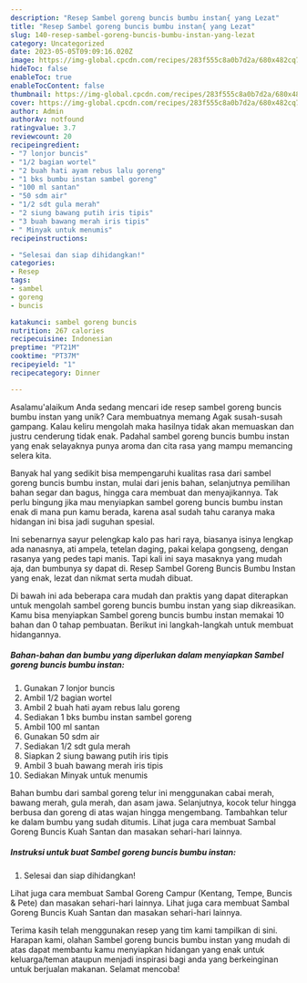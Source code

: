 ```yaml
---
description: "Resep Sambel goreng buncis bumbu instan{ yang Lezat"
title: "Resep Sambel goreng buncis bumbu instan{ yang Lezat"
slug: 140-resep-sambel-goreng-buncis-bumbu-instan-yang-lezat
category: Uncategorized
date: 2023-05-05T09:09:16.020Z
image: https://img-global.cpcdn.com/recipes/283f555c8a0b7d2a/680x482cq70/sambel-goreng-buncis-bumbu-instan-foto-resep-utama.jpg
hideToc: false
enableToc: true
enableTocContent: false
thumbnail: https://img-global.cpcdn.com/recipes/283f555c8a0b7d2a/680x482cq70/sambel-goreng-buncis-bumbu-instan-foto-resep-utama.jpg
cover: https://img-global.cpcdn.com/recipes/283f555c8a0b7d2a/680x482cq70/sambel-goreng-buncis-bumbu-instan-foto-resep-utama.jpg
author: Admin
authorAv: notfound
ratingvalue: 3.7
reviewcount: 20
recipeingredient:
- "7 lonjor buncis"
- "1/2 bagian wortel"
- "2 buah hati ayam rebus lalu goreng"
- "1 bks bumbu instan sambel goreng"
- "100 ml santan"
- "50 sdm air"
- "1/2 sdt gula merah"
- "2 siung bawang putih iris tipis"
- "3 buah bawang merah iris tipis"
- " Minyak untuk menumis"
recipeinstructions:

- "Selesai dan siap dihidangkan!"
categories:
- Resep
tags:
- sambel
- goreng
- buncis

katakunci: sambel goreng buncis 
nutrition: 267 calories
recipecuisine: Indonesian
preptime: "PT21M"
cooktime: "PT37M"
recipeyield: "1"
recipecategory: Dinner

---
```



Asalamu'alaikum Anda sedang mencari ide resep sambel goreng buncis bumbu instan yang unik? Cara membuatnya memang Agak susah-susah gampang. Kalau keliru mengolah maka hasilnya tidak akan memuaskan dan justru cenderung tidak enak. Padahal sambel goreng buncis bumbu instan yang enak selayaknya punya aroma dan cita rasa yang mampu memancing selera kita.


Banyak hal yang sedikit bisa mempengaruhi kualitas rasa dari sambel goreng buncis bumbu instan, mulai dari jenis bahan, selanjutnya pemilihan bahan segar dan bagus, hingga cara membuat dan menyajikannya. Tak perlu bingung jika mau menyiapkan sambel goreng buncis bumbu instan enak di mana pun kamu berada, karena asal sudah tahu caranya maka hidangan ini bisa jadi suguhan spesial.

Ini sebenarnya sayur pelengkap kalo pas hari raya, biasanya isinya lengkap ada nanasnya, ati ampela, tetelan daging, pakai kelapa gongseng, dengan rasanya yang pedes tapi manis. Tapi kali ini saya masaknya yang mudah aja, dan bumbunya sy dapat di. Resep Sambel Goreng Buncis Bumbu Instan yang enak, lezat dan nikmat serta mudah dibuat.


Di bawah ini ada beberapa cara mudah dan praktis yang dapat diterapkan untuk mengolah sambel goreng buncis bumbu instan yang siap dikreasikan. Kamu bisa menyiapkan Sambel goreng buncis bumbu instan memakai 10 bahan dan 0 tahap pembuatan. Berikut ini langkah-langkah untuk membuat hidangannya.

<!--inarticleads1-->

##### Bahan-bahan dan bumbu yang diperlukan dalam menyiapkan Sambel goreng buncis bumbu instan:

1. Gunakan 7 lonjor buncis
1. Ambil 1/2 bagian wortel
1. Ambil 2 buah hati ayam rebus lalu goreng
1. Sediakan 1 bks bumbu instan sambel goreng
1. Ambil 100 ml santan
1. Gunakan 50 sdm air
1. Sediakan 1/2 sdt gula merah
1. Siapkan 2 siung bawang putih iris tipis
1. Ambil 3 buah bawang merah iris tipis
1. Sediakan  Minyak untuk menumis


Bahan bumbu dari sambal goreng telur ini menggunakan cabai merah, bawang merah, gula merah, dan asam jawa. Selanjutnya, kocok telur hingga berbusa dan goreng di atas wajan hingga mengembang. Tambahkan telur ke dalam bumbu yang sudah ditumis. Lihat juga cara membuat Sambal Goreng Buncis Kuah Santan dan masakan sehari-hari lainnya. 

<!--inarticleads2-->

##### Instruksi untuk buat Sambel goreng buncis bumbu instan:


1. Selesai dan siap dihidangkan!

Lihat juga cara membuat Sambal Goreng Campur (Kentang, Tempe, Buncis &amp; Pete) dan masakan sehari-hari lainnya. Lihat juga cara membuat Sambal Goreng Buncis Kuah Santan dan masakan sehari-hari lainnya. 

Terima kasih telah menggunakan resep yang tim kami tampilkan di sini. Harapan kami, olahan Sambel goreng buncis bumbu instan yang mudah di atas dapat membantu kamu menyiapkan hidangan yang enak untuk keluarga/teman ataupun menjadi inspirasi bagi anda yang berkeinginan untuk berjualan makanan. Selamat mencoba!
